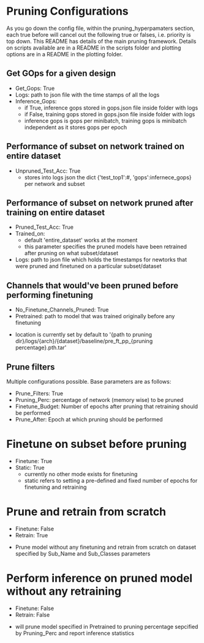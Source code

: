 # Pruning Configurations 
As you go down the config file, within the pruning_hyperpamaters section, each true before will cancel out the following true or falses, i.e. priority is top down.
This README has details of the main pruning framework. Details on scripts available are in a README in the scripts folder and plotting options are in a README in the plotting folder. 

## Get GOps for a given design
- Get\_Gops: True
- Logs: path to json file with the time stamps of all the logs  
- Inference\_Gops: 
    * if True, inference gops stored in gops.json file inside folder with logs 
    * if False, training gops stored in gops.json file inside folder with logs
    * inference gops is gops per minibatch, training gops is minibatch independent as it stores gops per epoch

## Performance of subset on network trained on entire dataset
- Unpruned\_Test\_Acc: True
    * stores into logs json the dict {'test_top1':#, 'gops':infernece\_gops} per network and subset

## Performance of subset on network pruned after training on entire dataset 
- Pruned\_Test\_Acc: True
- Trained\_on: 
    * default 'entire\_dataset' works at the moment 
    * this parameter specifies the pruned models have been retrained after pruning on what subset/dataset
- Logs: path to json file which holds the timestamps for newtorks that were pruned and finetuned on a particular subset/dataset 

## Channels that would've been pruned before performing finetuning
- No_Finetune_Channels_Pruned: True
- Pretrained: path to model that was trained originally before any finetuning

* location is currently set by default to '{path to pruning dir}/logs/{arch}/{dataset}/baseline/pre\_ft\_pp\_{pruning percentage}.pth.tar'

## Prune filters 
Multiple configurations possible. Base parameters are as follows: 
- Prune_Filters: True
- Pruning_Perc: percentage of network (memory wise) to be pruned
- Finetune_Budget: Number of epochs after pruning that retraining should be performed 
- Prune_After: Epoch at which pruning should be performed 
# Finetune on subset before pruning
- Finetune: True 
- Static: True 
    * currently no other mode exists for finetuning
    * static refers to setting a pre-defined and fixed number of epochs for finetuning and retraining
# Prune and retrain from scratch
- Finetune: False
- Retrain: True
* Prune model without any finetuning and retrain from scratch on dataset specified by Sub_Name and Sub_Classes parameters
# Perform inference on pruned model without any retraining
- Finetune: False
- Retrain: False
* will prune model specified in Pretrained to pruning percentage sepcified by Pruning_Perc and report inference statistics 

